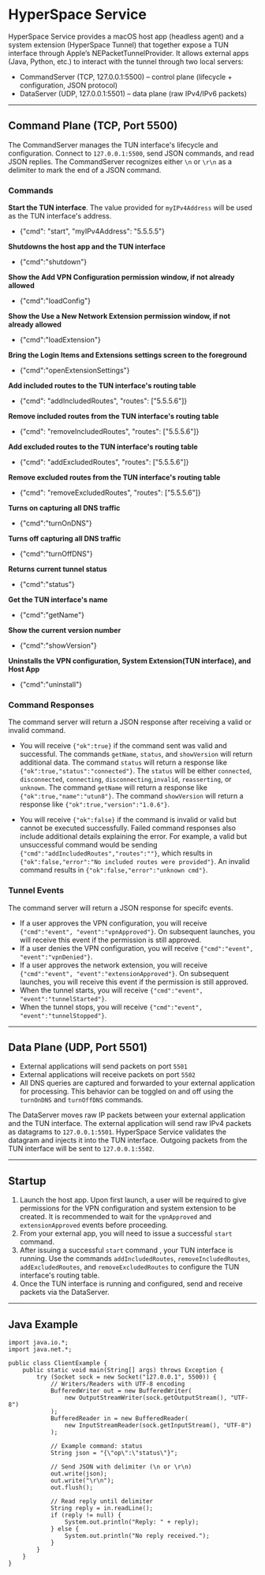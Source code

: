 # HyperSpace Service

HyperSpace Service provides a macOS host app (headless agent) and a system extension (HyperSpace Tunnel) that together expose a TUN interface through Apple’s NEPacketTunnelProvider. It allows external apps (Java, Python, etc.) to interact with the tunnel through two local servers:

- CommandServer (TCP, 127.0.0.1:5500) – control plane (lifecycle + configuration, JSON protocol)
- DataServer (UDP, 127.0.0.1:5501) – data plane (raw IPv4/IPv6 packets)

---

## Command Plane (TCP, Port 5500)

The CommandServer manages the TUN interface's lifecycle and configuration. Connect to `127.0.0.1:5500`, send JSON commands, and read JSON replies. The CommandServer recognizes either `\n` or `\r\n` as a delimiter to mark the end of a JSON command.

### Commands

**Start the TUN interface**. The value provided for `myIPv4Address` will be used as the TUN interface's address.

- {"cmd": "start", "myIPv4Address": "5.5.5.5"}

**Shutdowns the host app and the TUN interface**

- {"cmd":"shutdown"}

**Show the Add VPN Configuration permission window, if not already allowed**

- {"cmd":"loadConfig"}

**Show the Use a New Network Extension permission window, if not already allowed**

- {"cmd":"loadExtension"}

**Bring the Login Items and Extensions settings screen to the foreground**

- {"cmd":"openExtensionSettings"}

**Add included routes to the TUN interface's routing table**

- {"cmd": "addIncludedRoutes", "routes": ["5.5.5.6"]}

**Remove included routes from the TUN interface's routing table**

- {"cmd": "removeIncludedRoutes", "routes": ["5.5.5.6"]}

**Add excluded routes to the TUN interface's routing table**

- {"cmd": "addExcludedRoutes", "routes": ["5.5.5.6"]}

**Remove excluded routes from the TUN interface's routing table**

- {"cmd": "removeExcludedRoutes", "routes": ["5.5.5.6"]}

**Turns on capturing all DNS traffic**

- {"cmd":"turnOnDNS"}

**Turns off capturing all DNS traffic**

- {"cmd":"turnOffDNS"}

**Returns current tunnel status**

- {"cmd":"status"}

**Get the TUN interface's name**

- {"cmd":"getName"}

**Show the current version number**

- {"cmd":"showVersion"}

**Uninstalls the VPN configuration, System Extension(TUN interface), and Host App**

- {"cmd":"uninstall"}

### Command Responses
The command server will return a JSON response after receiving a valid or invalid command. 

- You will receive `{"ok":true}` if the command sent was valid and successful. The commands `getName`, `status`, and `showVersion` will return additional data. The command `status` will return a response like `{"ok":true,"status":"connected"}`. The `status` will be either `connected`, `disconnected`, `connecting`, `disconnecting`,`invalid`, `reasserting`, or `unknown`. The command `getName` will return a response like `{"ok":true,"name":"utun8"}`. The command `showVersion` will return a response like `{"ok":true,"version":"1.0.6"}`.

- You will receive `{"ok":false}` if the command is invalid or valid but cannot be executed successfully. Failed command responses also include additional details explaining the error. For example, a valid but unsuccessful command would be sending `{"cmd":"addIncludedRoutes","routes":""}`, which results in `{"ok":false,"error":"No included routes were provided"}`. An invalid command results in `{"ok":false,"error":"unknown cmd"}`.

### Tunnel Events

The command server will return a JSON response for specifc events. 
- If a user approves the VPN configuration, you will receive `{"cmd":"event", "event":"vpnApproved"}`. On subsequent launches, you will receive this event if the permission is still approved.
- If a user denies the VPN configuration, you will receive `{"cmd":"event", "event":"vpnDenied"}`.
- If a user approves the network extension, you will receive `{"cmd":"event", "event":"extensionApproved"}`. On subsequent launches, you will receive this event if the permission is still approved.
- When the tunnel starts, you will receive `{"cmd":"event", "event":"tunnelStarted"}`.
- When the tunnel stops, you will receive `{"cmd":"event", "event":"tunnelStopped"}`.

---

## Data Plane (UDP, Port 5501)

- External applications will send packets on port `5501`
- External applications will receive packets on port `5502`
- All DNS queries are captured and forwarded to your external application for processing. This behavior can be toggled on and off using the `turnOnDNS` and `turnOffDNS` commands.
  
The DataServer moves raw IP packets between your external application and the TUN interface. The external application will send raw IPv4 packets as datagrams to `127.0.0.1:5501`. HyperSpace Service validates the datagram and injects it into the TUN interface. Outgoing packets from the TUN interface will be sent to `127.0.0.1:5502`.

---

## Startup

1) Launch the host app. Upon first launch, a user will be required to give permissions for the VPN configuration and system extension to be created. It is recommended to wait for the `vpnApproved` and `extensionApproved` events before proceeding.
2) From your external app, you will need to issue a successful `start` command.
3) After issuing a successful `start` command , your TUN interface is running. Use the commands `addIncludedRoutes`, `removeIncludedRoutes`, `addExcludedRoutes`, and `removeExcludedRoutes` to configure the TUN interface's routing table.
4) Once the TUN interface is running and configured, send and receive packets via the DataServer.

---

## Java Example

```
import java.io.*;
import java.net.*;

public class ClientExample {
    public static void main(String[] args) throws Exception {
        try (Socket sock = new Socket("127.0.0.1", 5500)) {
            // Writers/Readers with UTF-8 encoding
            BufferedWriter out = new BufferedWriter(
                new OutputStreamWriter(sock.getOutputStream(), "UTF-8")
            );
            BufferedReader in = new BufferedReader(
                new InputStreamReader(sock.getInputStream(), "UTF-8")
            );

            // Example command: status
            String json = "{\"op\":\"status\"}";

            // Send JSON with delimiter (\n or \r\n)
            out.write(json);
            out.write("\r\n");
            out.flush();

            // Read reply until delimiter
            String reply = in.readLine();
            if (reply != null) {
                System.out.println("Reply: " + reply);
            } else {
                System.out.println("No reply received.");
            }
        }
    }
}
```

